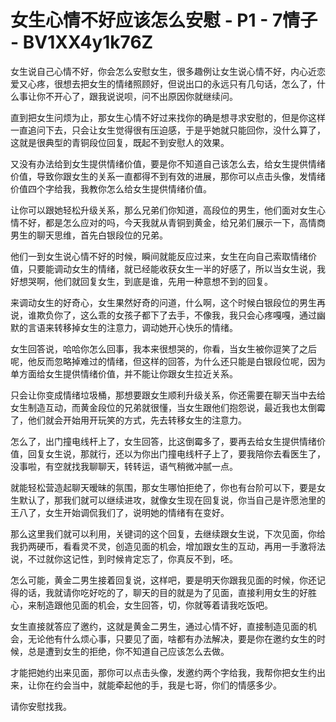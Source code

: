 # 女生心情不好应该怎么安慰 - P1 - 7情子 - BV1XX4y1k76Z

女生说自己心情不好，你会怎么安慰女生，很多趣例让女生说心情不好，内心近恋爱又心疼，很想去把女生的情绪照顾好，但说出口的永远只有几句话，怎么了，什么事让你不开心了，跟我说说呗，问不出原因你就继续问。

直到把女生问烦为止，那女生心情不好过来找你的确是想寻求安慰的，但是你这样一直追问下去，只会让女生觉得很有压迫感，于是乎她就只能回你，没什么算了，这就是很典型的青铜段位回复，既起不到安慰人的效果。

又没有办法给到女生提供情绪价值，要是你不知道自己该怎么去，给女生提供情绪价值，导致你跟女生的关系一直都得不到有效的进展，那你可以点击头像，发情绪价值四个字给我，我教你怎么给女生提供情绪价值。

让你可以跟她轻松升级关系，那么兄弟们你知道，高段位的男生，他们面对女生心情不好，都是怎么应对的吗，今天我就从青铜到黄金，给兄弟们展示一下，高情商男生的聊天思维，首先白银段位的兄弟。

他们一到女生说心情不好的时候，瞬间就能反应过来，女生在向自己索取情绪价值，只要能调动女生的情绪，就已经能收获女生一半的好感了，所以当女生说，我好想哭啊，他们就回复女生，到底是谁，先用一种意想不到的回复。

来调动女生的好奇心，女生果然好奇的问道，什么啊，这个时候白银段位的男生再说，谁欺负你了，这么乖的女孩子都下了去手，不像我，我只会心疼嘎嘎，通过幽默的言语来转移掉女生的注意力，调动她开心快乐的情绪。

女生回答说，哈哈你怎么回事，我本来很想哭的，你看，当女生被你逗笑了之后呢，他反而忽略掉难过的情绪，但这样的回答，为什么还只能是白银段位呢，因为单方面给女生提供情绪价值，并不能让你跟女生拉近关系。

只会让你变成情绪垃圾桶，那想要跟女生顺利升级关系，你还需要在聊天当中去给女生制造互动，而黄金段位的兄弟就很懂，当女生跟他们抱怨说，最近我也太倒霉了，他们就会开始用开玩笑的方式，先去转移女生的注意力。

怎么了，出门撞电线杆上了，女生回答，比这倒霉多了，要再去给女生提供情绪价值，回复女生说，那就行，还以为你出门撞电线杆子上了，要我陪你去看医生了，没事啦，有空就找我聊聊天，转转运，语气稍微冲腻一点。

就能轻松营造起聊天暧昧的氛围，那女生哪怕拒绝了，你也有台阶可以下，要是女生默认了，那我们就可以继续进攻，就像女生现在回复说，你当自己是许愿池里的王八了，女生开始调侃我们了，说明她的情绪有在变好。

那么这里我们就可以利用，关键词的这个回复，去继续跟女生说，下次见面，你给我扔两硬币，看看灵不灵，创造见面的机会，增加跟女生的互动，再用一手激将法说，不过就你这记性，到时候肯定忘了，你真反不到，呸。

怎么可能，黄金二男生接着回复说，这样吧，要是明天你跟我见面的时候，你还记得的话，我就请你吃好吃的了，聊天的目的就是为了见面，直接利用女生的好胜心，来制造跟他见面的机会，女生回答，切，你就等着请我吃饭吧。

女生直接就答应了邀约，这就是黄金二男生，通过心情不好，直接制造见面的机会，无论他有什么烦心事，只要见了面，啥都有办法解决，要是你在邀约女生的时候，总是遭到女生的拒绝，你不知道自己应该怎么去做。

才能把她约出来见面，那你可以点击头像，发邀约两个字给我，我帮你把女生约出来，让你在约会当中，就能牵起他的手，我是七哥，你们的情感多少。

请你安慰找我。